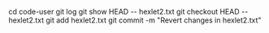 cd code-user
git log
git show HEAD -- hexlet2.txt
git checkout HEAD -- hexlet2.txt
git add hexlet2.txt
git commit -m "Revert changes in hexlet2.txt"
